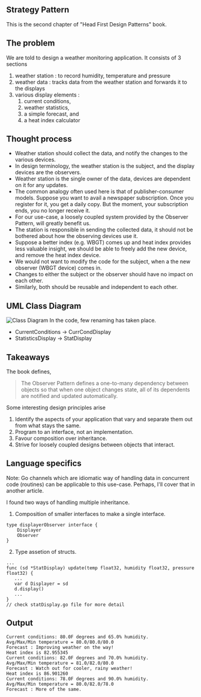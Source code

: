 ## Strategy Pattern

This is the second chapter of "Head First Design Patterns" book.

## The problem

We are told to design a weather monitoring application. It consists of 3 sections 
1. weather station : to record humidity, temperature and pressure
2. weather data : tracks data from the weather station and forwards it to the displays
3. various display elements : 
   1. current conditions,
   2. weather statistics,
   3. a simple forecast, and 
   4. a heat index calculator 

## Thought process
- Weather station should collect the data, and notify the changes to the various devices.
- In design terminology, the weather station is the subject, and the display devices are the observers.
- Weather station is the single owner of the data, devices are dependent on it for any updates.
- The common analogy often used here is that of publisher-consumer models. Suppose you want to avail a newspaper subscription. Once you register for it, you get a daily copy. But the moment, your subscription ends, you no longer receive it.
- For our use-case, a loosely coupled system provided by the Observer Pattern, will greatly benefit us.
- The station is responsible in sending the collected data, it should not be bothered about how the observing devices use it.
- Suppose a better index (e.g. WBGT) comes up and heat index provides less valuable insight, we should be able to freely add the new device, and remove the heat index device.
- We would not want to modify the code for the subject, when a the new observer (WBGT device) comes in.
- Changes to either the subject or the observer should have no impact on each other.
- Similarly, both should be reusable and independent to each other.

## UML Class Diagram

![Class Diagram](https://i.stack.imgur.com/BxXQU.png)
In the code, few renaming has taken place.
- CurrentConditions -> CurrCondDisplay
- StatisticsDisplay -> StatDisplay

## Takeaways

The book defines, 

> The Observer Pattern defines a one-to-many dependency between objects so that when one object changes state, all of its dependents are notified and updated automatically.

Some interesting design principles arise
 1. Identify the aspects of your application that vary and separate them out from what stays the same.
 2. Program to an interface, not an implementation.
 3. Favour composition over inheritance.
 4. Strive for loosely coupled designs between objects that interact.

## Language specifics

Note: Go channels which are idiomatic way of handling data in concurrent code (routines) can be applicable to this use-case. Perhaps, I'll cover that in another article.

I found two ways of handling multiple inheritance.
1. Composition of smaller interfaces to make a single interface.
```
type displayerObserver interface {
	Displayer
	Observer
}
```
2. Type assetion of structs.
```
...
func (sd *StatDisplay) update(temp float32, humidity float32, pressure float32) {
   ...
   var d Displayer = sd
   d.display()
   ...
}
// check statDisplay.go file for more detail
```

## Output

```
Current conditions: 80.0F degrees and 65.0% humidity.
Avg/Max/Min temperature = 80.0/80.0/80.0
Forecast : Improving weather on the way!
Heat index is 82.955345
Current conditions: 82.0F degrees and 70.0% humidity.
Avg/Max/Min temperature = 81.0/82.0/80.0
Forecast : Watch out for cooler, rainy weather!
Heat index is 86.901260
Current conditions: 78.0F degrees and 90.0% humidity.
Avg/Max/Min temperature = 80.0/82.0/78.0
Forecast : More of the same.
```


